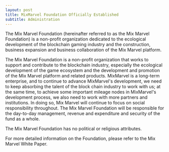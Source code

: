 ```yaml
---
layout: post
title: MixMarvel Foundation Officially Established
subtitle: Administration  
---
```


The Mix Marvel Foundation (hereinafter referred to as the Mix Marvel Foundation) is a non-profit organization dedicated to the ecological development of the blockchain gaming industry and the construction, business expansion and business collaboration of the Mix Marvel platform. 

The Mix Marvel Foundation is a non-profit organization that works to support and contribute to the blockchain industry, especially the ecological development of the game ecosystem and the development and promotion of the Mix Marvel platform and related products. MixMarvel is a long-term enterprise, and to continue to advance MixMarvel's development, we need to keep absorbing the talent of the block chain industry to work with us; at the same time, to achieve some important mileage nodes in MixMarvel's development process, we also need to work with more partners and institutions. In doing so, Mix Marvel will continue to focus on social responsibility throughout. The Mix Marvel Foundation will be responsible for the day-to-day management, revenue and expenditure and security of the fund as a whole. 

The Mix Marvel Foundation has no political or religious attributes. 

For more detailed information on the Foundation, please refer to the Mix Marvel White Paper. 

